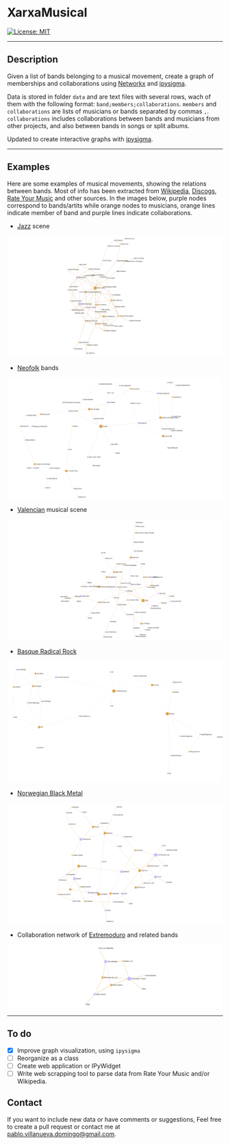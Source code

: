 # XarxaMusical

[![License: MIT](https://img.shields.io/badge/License-MIT-yellow.svg)](https://opensource.org/licenses/MIT)

---

## Description

Given a list of bands belonging to a musical movement, create a graph of memberships and collaborations using [Networkx](https://networkx.org/) and [ipysigma](https://github.com/medialab/ipysigma).

Data is stored in folder `data` and are text files with several rows, wach of them with the following format: `band;members;collaborations`. `members` and `collaborations` are lists of musicians or bands separated by commas `,`. `collaborations` includes collaborations between bands and musicians from other projects, and also between bands in songs or split albums.

Updated to create interactive graphs with [ipysigma](https://github.com/medialab/ipysigma).

---

## Examples

Here are some examples of musical movements, showing the relations between bands. Most of info has been extracted from [Wikipedia](https://en.wikipedia.org), [Discogs](https://www.discogs.com/), [Rate Your Music](https://rateyourmusic.com/) and other sources. In the images below, purple nodes correspond to bands/artits while orange nodes to musicians, orange lines indicate member of band and purple lines indicate collaborations.

- [Jazz](https://en.wikipedia.org/wiki/Jazz) scene

![Jazz](examples/jazz.png "Jazz")

- [Neofolk](https://en.wikipedia.org/wiki/Neofolk) bands

![Neofolk bands](examples/neofolk.png "Neofolk")

- [Valencian](https://en.wikipedia.org/wiki/Valencian_Community) musical scene

![Valencian musical scene](examples/valencian.png "Valencian")

- [Basque Radical Rock](https://en.wikipedia.org/wiki/Basque_Radical_Rock)

![Basque Radical Rock](examples/rock_radical_vasco.png "Basque Radical Rock")

- [Norwegian Black Metal](https://en.wikipedia.org/wiki/Early_Norwegian_black_metal_scene)

![Norwegian Black Metal](examples/norwegian_black_metal.png "Norwegian Black Metal")

- Collaboration network of [Extremoduro](https://en.wikipedia.org/wiki/Extremoduro) and related bands

![Extremoduro](examples/extremoduro.png "Extremoduro")

---

## To do

- [x] Improve graph visualization, using `ipysigma`
- [ ] Reorganize as a class
- [ ] Create web application or IPyWidget
- [ ] Write web scrapping tool to parse data from Rate Your Music and/or Wikipedia.

## Contact

If you want to include new data or have comments or suggestions, Feel free to create a pull request or contact me at <pablo.villanueva.domingo@gmail.com>.